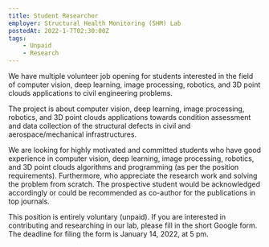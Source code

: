 ```yaml
---
title: Student Researcher
employer: Structural Health Monitoring (SHM) Lab
postedAt: 2022-1-7T02:30:00Z
tags:
    - Unpaid
    - Research
---
```


We have multiple volunteer job opening for students interested in the field of computer vision, deep learning, image processing, robotics, and 3D point clouds applications to civil engineering problems.
 
The project is about computer vision, deep learning, image processing, robotics, and 3D point clouds applications towards condition assessment and data collection of the structural defects in civil and aerospace/mechanical infrastructures.
 
We are looking for highly motivated and committed students who have good experience in computer vision, deep learning, image processing, robotics, and 3D point clouds algorithms and programming (as per the position requirements). Furthermore, who appreciate the research work and solving the problem from scratch. The prospective student would be acknowledged accordingly or could be recommended as co-author for the publications in top journals.
 
This position is entirely voluntary (unpaid). If you are interested in contributing and researching in our lab, please fill in the short Google form. The deadline for filing the form is January 14, 2022, at 5 pm.
